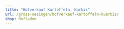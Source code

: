 ```yaml
---
title: "Hofverkauf Kartoffeln, Kürbis"
url: /gross-oesingen/hofverkauf-kartoffeln-kuerbis/
shop: Hofladen
---
```

